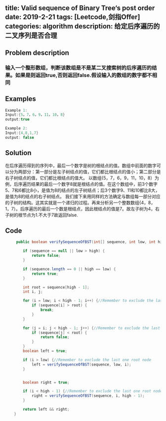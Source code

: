 title: Valid  sequence of Binary Tree‘s post order
date: 2019-2-21
tags: [Leetcode,剑指Offer]
categories: algorithm
description: 给定后序遍历的二叉序列是否合理
---
## Problem description
  ### 输入一个整形数组，判断该数组是不是某二叉搜索树的后序遍历的结果。如果是则返回true,否则返回false.假设输入的数组的数字都不相同
 ## Examples
``` java
Example 1:
Input:{5，7，6，9，11，10，8}
output:true
```
```java
Example 2:
Input:{4,8,1,7}
output: false
```
## Solution
在后序遍历得到的序列中，最后一个数字是树的根结点的值。数组中前面的数字可以分为两部分：第一部分是左子树结点的值，它们都比根结点的值小；第二部分是右子树结点的值，它们都比根结点的值大。 以数组{5，7，6，9，11，10，8）为例，后序遍历结果的最后一个数字8就是根结点的值。在这个数组中，前3个数字5、7和6都比8小，是值为8的结点的左子树结点；后3个数字9、11和10都比8大，是值为8的结点的右子树结点。 我们接下来用同样的方法确定与数组每一部分对应的子树的结构。这其实就是一个递归的过程。再来分析另一个整数数组{4，8，1，7）。后序遍历的最后一个数是根结点，因此根结点的值是7。故左子树为4，右子树的根节点为1.不大于7故返回false.

## Code

```java
     public boolean verifySequenceOfBST(int[] sequence, int low, int high) {

        if (sequence == null || low > high) {
            return false;
        }

        if (sequence.length == 0 || high == low) {
            return true;
        }

        int root = sequence[high - 1];
        int i, j;

        for (i = low; i < high - 1; i++) {//Remember to exclude the last one root node
            if (sequence[i] > root) {
                break;
            }
        }

        for (j = i; j < high - 1; j++) {//Remember to exclude the last one root node
            if (sequence[j] < root) {
                return false;
            }
        }
        boolean left = true;

        if (i > low) {//Remember to exclude the last one root node
            left = verifySequenceOfBST(sequence, low, i);
        }


        boolean right = true;

        if (i < high - 1) {//Remember to exclude the last one root node
            right = verifySequenceOfBST(sequence, i, high - 1);
        }

        return left && right;
    }
```